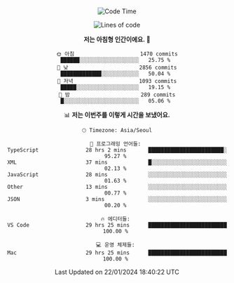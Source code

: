 <div align="center">

<br />

 <!--START_SECTION:waka-->
![Code Time](http://img.shields.io/badge/Code%20Time-1%2C959%20hrs%2042%20mins-blue)

![Lines of code](https://img.shields.io/badge/%EC%A0%80%EB%8A%94%20%EC%97%AC%ED%83%9C%EA%B9%8C%EC%A7%80%20-3.5%20million%20%EC%A4%84%EC%9D%98%20%EC%BD%94%EB%93%9C%EB%A5%BC%20%EC%9E%91%EC%84%B1%ED%96%88%EC%96%B4%EC%9A%94.-blue)

**저는 아침형 인간이에요. 🐤** 

```text
🌞 아침                     1470 commits        ██████░░░░░░░░░░░░░░░░░░░   25.75 % 
🌆 낮　                     2856 commits        █████████████░░░░░░░░░░░░   50.04 % 
🌃 저녁                     1093 commits        █████░░░░░░░░░░░░░░░░░░░░   19.15 % 
🌙 밤　                     289 commits         █░░░░░░░░░░░░░░░░░░░░░░░░   05.06 % 
```


📊 **저는 이번주를 이렇게 시간을 보냈어요.** 

```text
🕑︎ Timezone: Asia/Seoul

💬 프로그래밍 언어들: 
TypeScript               28 hrs 2 mins       ████████████████████████░   95.27 % 
XML                      37 mins             █░░░░░░░░░░░░░░░░░░░░░░░░   02.13 % 
JavaScript               28 mins             ░░░░░░░░░░░░░░░░░░░░░░░░░   01.63 % 
Other                    13 mins             ░░░░░░░░░░░░░░░░░░░░░░░░░   00.77 % 
JSON                     3 mins              ░░░░░░░░░░░░░░░░░░░░░░░░░   00.20 % 

🔥 에디터들: 
VS Code                  29 hrs 25 mins      █████████████████████████   100.00 % 

💻 운영 체제들: 
Mac                      29 hrs 25 mins      █████████████████████████   100.00 % 
```


 Last Updated on 22/01/2024 18:40:22 UTC
<!--END_SECTION:waka-->

</div>
